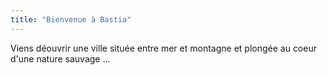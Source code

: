 ```yaml
---
title: "Bienvenue à Bastia"
---
```


Viens déouvrir une ville située entre mer et montagne et plongée au coeur d'une nature sauvage ...
